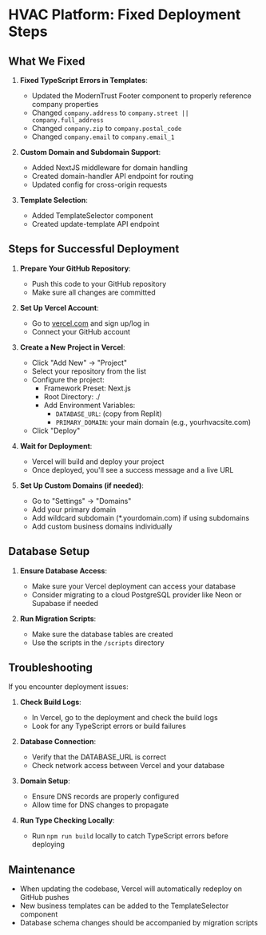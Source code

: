 # HVAC Platform: Fixed Deployment Steps

## What We Fixed

1. **Fixed TypeScript Errors in Templates**:
   - Updated the ModernTrust Footer component to properly reference company properties
   - Changed `company.address` to `company.street || company.full_address`
   - Changed `company.zip` to `company.postal_code`
   - Changed `company.email` to `company.email_1`

2. **Custom Domain and Subdomain Support**:
   - Added NextJS middleware for domain handling
   - Created domain-handler API endpoint for routing
   - Updated config for cross-origin requests

3. **Template Selection**:
   - Added TemplateSelector component
   - Created update-template API endpoint

## Steps for Successful Deployment

1. **Prepare Your GitHub Repository**:
   - Push this code to your GitHub repository
   - Make sure all changes are committed

2. **Set Up Vercel Account**:
   - Go to [vercel.com](https://vercel.com) and sign up/log in
   - Connect your GitHub account

3. **Create a New Project in Vercel**:
   - Click "Add New" → "Project"
   - Select your repository from the list
   - Configure the project:
     - Framework Preset: Next.js
     - Root Directory: ./
     - Add Environment Variables:
       - `DATABASE_URL`: (copy from Replit)
       - `PRIMARY_DOMAIN`: your main domain (e.g., yourhvacsite.com)
   - Click "Deploy"

4. **Wait for Deployment**:
   - Vercel will build and deploy your project
   - Once deployed, you'll see a success message and a live URL

5. **Set Up Custom Domains (if needed)**:
   - Go to "Settings" → "Domains"
   - Add your primary domain 
   - Add wildcard subdomain (*.yourdomain.com) if using subdomains
   - Add custom business domains individually

## Database Setup

1. **Ensure Database Access**:
   - Make sure your Vercel deployment can access your database
   - Consider migrating to a cloud PostgreSQL provider like Neon or Supabase if needed

2. **Run Migration Scripts**:
   - Make sure the database tables are created
   - Use the scripts in the `/scripts` directory

## Troubleshooting

If you encounter deployment issues:

1. **Check Build Logs**:
   - In Vercel, go to the deployment and check the build logs
   - Look for any TypeScript errors or build failures

2. **Database Connection**:
   - Verify that the DATABASE_URL is correct
   - Check network access between Vercel and your database

3. **Domain Setup**:
   - Ensure DNS records are properly configured
   - Allow time for DNS changes to propagate

4. **Run Type Checking Locally**:
   - Run `npm run build` locally to catch TypeScript errors before deploying

## Maintenance

- When updating the codebase, Vercel will automatically redeploy on GitHub pushes
- New business templates can be added to the TemplateSelector component
- Database schema changes should be accompanied by migration scripts